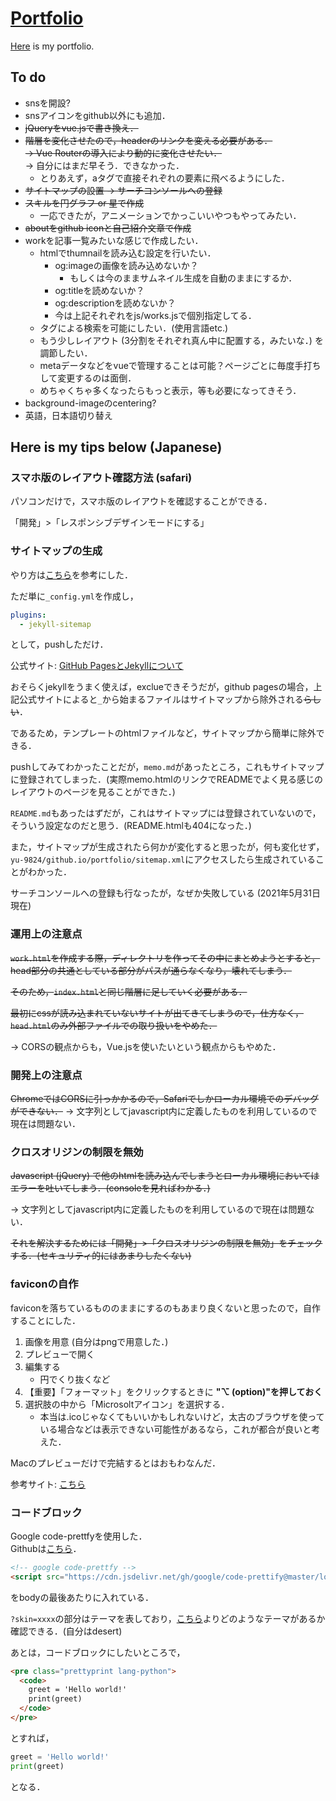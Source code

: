 # [Portfolio](https://yu-9824.github.io/portfolio/)
[Here](https://yu-9824.github.io/portfolio/) is my portfolio.

## To do
- snsを開設?
- snsアイコンをgithub以外にも追加．
- ~~jQueryをvue.jsで書き換え．~~
- ~~階層を変化させたので，headerのリンクを変える必要がある．~~<br>
    ~~→ Vue Routerの導入により動的に変化させたい．~~<br>
    → 自分にはまだ早そう．できなかった．<br>
    - とりあえず，aタグで直接それぞれの要素に飛べるようにした．
- ~~サイトマップの設置 → サーチコンソールへの登録~~
- ~~スキルを円グラフ or 星で作成~~
  - 一応できたが，アニメーションでかっこいいやつもやってみたい．
- ~~aboutをgithub iconと自己紹介文章で作成~~
- workを記事一覧みたいな感じで作成したい．
  - htmlでthumnailを読み込む設定を行いたい．
    - og:imageの画像を読み込めないか？
      - もしくは今のままサムネイル生成を自動のままにするか．
    - og:titleを読めないか？
    - og:descriptionを読めないか？
    - 今は上記それぞれをjs/works.jsで個別指定してる．
  - タグによる検索を可能にしたい．(使用言語etc.)
  - もう少しレイアウト (3分割をそれぞれ真ん中に配置する，みたいな．) を調節したい．
  - metaデータなどをvueで管理することは可能？ページごとに毎度手打ちして変更するのは面倒．
  - めちゃくちゃ多くなったらもっと表示，等も必要になってきそう．
- background-imageのcentering?
- 英語，日本語切り替え

## Here is my tips below (Japanese)
### スマホ版のレイアウト確認方法 (safari)
パソコンだけで，スマホ版のレイアウトを確認することができる．

「開発」>「レスポンシブデザインモードにする」


### サイトマップの生成
やり方は[こちら](https://r17n.page/2019/10/25/github-pages-from-docs-generation-sitemap/)を参考にした．

ただ単に`_config.yml`を作成し，
```yaml
plugins:
  - jekyll-sitemap
```
として，pushしただけ．

公式サイト: [GitHub PagesとJekyllについて](https://docs.github.com/ja/pages/setting-up-a-github-pages-site-with-jekyll/about-github-pages-and-jekyll)

おそらくjekyllをうまく使えば，exclueできそうだが，github pagesの場合，上記公式サイトによると`_`から始まるファイルはサイトマップから除外される~~らしい~~．

であるため，テンプレートのhtmlファイルなど，サイトマップから簡単に除外できる．

pushしてみてわかったことだが，`memo.md`があったところ，これもサイトマップに登録されてしまった．(実際memo.htmlのリンクでREADMEでよく見る感じのレイアウトのページを見ることができた．)

`README.md`もあったはずだが，これはサイトマップには登録されていないので，そういう設定なのだと思う．(README.htmlも404になった．)

また，サイトマップが生成されたら何かが変化すると思ったが，何も変化せず，`yu-9824/github.io/portfolio/sitemap.xml`にアクセスしたら生成されていることがわかった．

サーチコンソールへの登録も行なったが，なぜか失敗している (2021年5月31日現在)


### 運用上の注意点
~~`work.html`を作成する際，ディレクトリを作ってその中にまとめようとすると，head部分の共通としている部分がパスが通らなくなり，壊れてしまう．~~

~~そのため，`index.html`と同じ階層に足していく必要がある．~~

~~最初にcssが読み込まれていないサイトが出てきてしまうので，仕方なく，`head.html`のみ外部ファイルでの取り扱いをやめた．~~

→ CORSの観点からも，Vue.jsを使いたいという観点からもやめた．


### 開発上の注意点
~~ChromeではCORSに引っかかるので，Safariでしかローカル環境でのデバッグができない．~~
→ 文字列としてjavascript内に定義したものを利用しているので現在は問題ない．


### クロスオリジンの制限を無効
~~Javascript (jQuery) で他のhtmlを読み込んでしまうとローカル環境においてはエラーを吐いてしまう．(consoleを見ればわかる．)~~

→ 文字列としてjavascript内に定義したものを利用しているので現在は問題ない．

~~それを解決するためには「開発」>「クロスオリジンの制限を無効」をチェックする．(セキュリティ的にはあまりしたくない)~~


### faviconの自作
faviconを落ちているもののままにするのもあまり良くないと思ったので，自作することにした．

1. 画像を用意 (自分はpngで用意した．)
2. プレビューで開く
3. 編集する
   - 円でくり抜くなど
4. 【重要】「フォーマット」をクリックするときに **"⌥ (option)"を押しておく**
5. 選択肢の中から「Microsoltアイコン」を選択する．
   - 本当は.icoじゃなくてもいいかもしれないけど，太古のブラウザを使っている場合などは表示できない可能性があるなら，これが都合が良いと考えた．

Macのプレビューだけで完結するとはおもわなんだ．

参考サイト: [こちら](https://www.msng.info/archives/2011/12/how-to-create-favicon-with-mac.php)


### コードブロック
  Google code-prettfyを使用した．<br>Githubは[こちら](https://github.com/googlearchive/code-prettify)．

  ```html
  <!-- google code-prettfy -->
  <script src="https://cdn.jsdelivr.net/gh/google/code-prettify@master/loader/run_prettify.js?skin=desert"></script>
  ```
  をbodyの最後あたりに入れている．

  `?skin=xxxx`の部分はテーマを表しており，[こちら](https://rawgit.com/google/code-prettify/master/styles/index.html)よりどのようなテーマがあるか確認できる．(自分はdesert)

  あとは，コードブロックにしたいところで，
  ```html
  <pre class="prettyprint lang-python">
    <code>
      greet = 'Hello world!'
      print(greet)
    </code>
  </pre>
  ```
  とすれば，
  ```python
  greet = 'Hello world!'
  print(greet)
  ```
  となる．